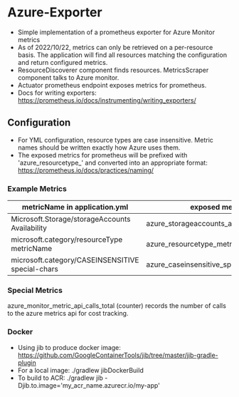 # Azure-Exporter

- Simple implementation of a prometheus exporter for Azure Monitor metrics
- As of 2022/10/22, metrics can only be retrieved on a per-resource basis. The application will find all resources
  matching the configuration and return configured metrics.
- ResourceDiscoverer component finds resources. MetricsScraper component talks to Azure monitor.
- Actuator prometheus endpoint exposes metrics for prometheus.
- Docs for writing exporters: https://prometheus.io/docs/instrumenting/writing_exporters/

## Configuration

- For YML configuration, resource types are case insensitive. Metric names should be written exactly how Azure uses
  them.
- The exposed metrics for prometheus will be prefixed with 'azure_resourcetype_' and converted into an appropriate
  format: https://prometheus.io/docs/practices/naming/

### Example Metrics

| metricName in application.yml                      | exposed metric                            |
|----------------------------------------------------|-------------------------------------------|
| Microsoft.Storage/storageAccounts  Availability    | azure_storageaccounts_availability_bytes  |
| microsoft.category/resourceType    metricName      | azure_resourcetype_metricname_units       |
| microsoft.category/CASEINSENSITIVE   special-chars | azure_caseinsensitive_special_chars_units |

### Special Metrics

azure_monitor_metric_api_calls_total (counter) records the number of calls to the azure metrics api for cost tracking.

### Docker

- Using jib to produce docker image: https://github.com/GoogleContainerTools/jib/tree/master/jib-gradle-plugin
- For a local image: ./gradlew jibDockerBuild
- To build to ACR: ./gradlew jib -Djib.to.image='my_acr_name.azurecr.io/my-app'